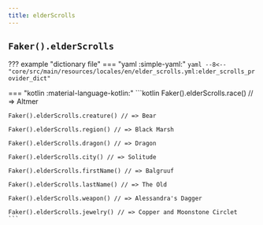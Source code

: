 ```yaml
---
title: elderScrolls
---
```


## `Faker().elderScrolls`

??? example "dictionary file"
    === "yaml :simple-yaml:"
        ```yaml
        --8<-- "core/src/main/resources/locales/en/elder_scrolls.yml:elder_scrolls_provider_dict"
        ```

=== "kotlin :material-language-kotlin:"
    ```kotlin
    Faker().elderScrolls.race() // => Altmer

    Faker().elderScrolls.creature() // => Bear

    Faker().elderScrolls.region() // => Black Marsh

    Faker().elderScrolls.dragon() // => Dragon

    Faker().elderScrolls.city() // => Solitude

    Faker().elderScrolls.firstName() // => Balgruuf

    Faker().elderScrolls.lastName() // => The Old

    Faker().elderScrolls.weapon() // => Alessandra's Dagger

    Faker().elderScrolls.jewelry() // => Copper and Moonstone Circlet
    ```
